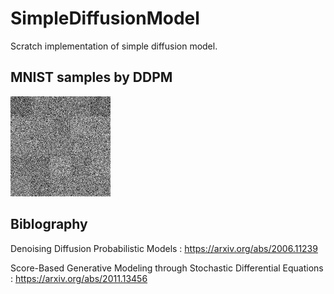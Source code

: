 # SimpleDiffusionModel
Scratch implementation of simple diffusion model.

## MNIST samples by DDPM
![MNIST generated by DDPM model](assets/mnist_ddpm.gif)

## Biblography
Denoising Diffusion Probabilistic Models : https://arxiv.org/abs/2006.11239

Score-Based Generative Modeling through Stochastic Differential Equations : https://arxiv.org/abs/2011.13456
